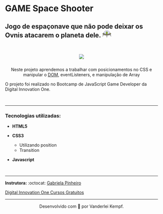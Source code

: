 
# GAME Space Shooter #
## Jogo de espaçonave que não pode deixar os Ovnis atacarem o planeta dele. <img src="./assets/img/hero.png" width="30">
<h1  align="center">
<img src="https://ik.imagekit.io/vanderdev/space_oXrt0XJ-1.png?updatedAt=1636883823158"  />

</h1>
<p  align="center">
Neste projeto aprendemos a trabalhar com posicionamentos no CSS e manipular o <a href="https://developer.mozilla.org/pt-BR/docs/Web/API/Document_Object_Model">DOM</a>, eventListeners, e manipulação de Array 


O projeto foi realizado no Bootcamp de JavaScript Game Developer da Digital Innovation One.
</p>
<br/>
<hr />

### Tecnologias utilizadas: ###


*  **HTML5**

*  **CSS3**

	* Utilizando position
	* Transition
	 

*  **Javascript**

  <br/>

  

<hr  />

  

**Instrutora:** :octocat: <a  href="https://github.com/SpruceGabriela">Gabriela Pinheiro</a>

  
  

[Digital Innovation One Cursos Gratuitos](https://digitalinnovation.one/  "Clique e acesse agora!")

<hr  />

<p  align="center">Desenvolvido com 💜 por Vanderlei Kempf. </p>
